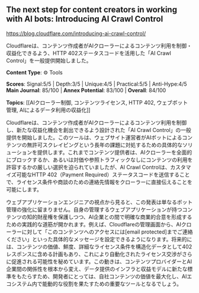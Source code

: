 ## The next step for content creators in working with AI bots: Introducing AI Crawl Control

https://blog.cloudflare.com/introducing-ai-crawl-control/

Cloudflareは、コンテンツ作成者がAIクローラーによるコンテンツ利用を制御・収益化できるよう、HTTP 402ステータスコードを活用した「AI Crawl Control」を一般提供開始しました。

**Content Type**: ⚙️ Tools

**Scores**: Signal:5/5 | Depth:3/5 | Unique:4/5 | Practical:5/5 | Anti-Hype:4/5
**Main Journal**: 85/100 | **Annex Potential**: 83/100 | **Overall**: 84/100

**Topics**: [[AIクローラー制御, コンテンツライセンス, HTTP 402, ウェブボット管理, AIによるデータ利用の収益化]]

Cloudflareは、コンテンツ作成者がAIクローラーによるコンテンツ利用を制御し、新たな収益化機会を創出できるよう設計された「AI Crawl Control」の一般提供を開始しました。このツールは、ウェブサイト運営者がAIボットによるコンテンツの無許可スクレイピングという長年の課題に対処するための具体的なソリューションを提供します。これまでコンテンツ提供者は、AIクローラーを全面的にブロックするか、あるいは対価や参照トラフィックなしにコンテンツの利用を許容するかの厳しい選択を迫られていましたが、AI Crawl Controlは、カスタマイズ可能なHTTP 402（Payment Required）ステータスコードを送信することで、ライセンス条件や商談のための連絡先情報をクローラーに直接伝えることを可能にします。

ウェブアプリケーションエンジニアの視点から見ると、この発表は単なるボット管理の強化に留まりません。自身の管理するウェブアプリケーションが持つコンテンツの知的財産権を保護しつつ、AI企業との間で明確な商業的合意を形成するための実践的な道筋が開かれます。例えば、Cloudflareの管理画面から、AIクローラーに対して「このコンテンツへのアクセスには[email protected]までご連絡ください」といった具体的なメッセージを設定できるようになります。将来的には、コンテンツの価値、鮮度、詳細なライセンス条件を構造化データとして402レスポンスに含める計画もあり、これにより自動化されたライセンス交渉がさらに促進される可能性を秘めています。この動きは、コンテンツプロバイダーとAI企業間の関係性を根本から変え、データ提供のインフラと収益モデルに新たな標準をもたらすため、開発者にとっては、自社コンテンツの価値を最大化し、AIエコシステム内で能動的な役割を果たすための重要なツールとなるでしょう。